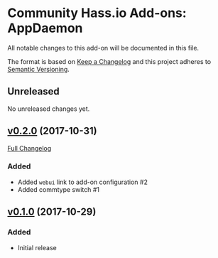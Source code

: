 # Community Hass.io Add-ons: AppDaemon

All notable changes to this add-on will be documented in this file.

The format is based on [Keep a Changelog][keep-a-changelog]
and this project adheres to [Semantic Versioning][semantic-versioning].

## Unreleased

No unreleased changes yet.

## [v0.2.0] (2017-10-31)

[Full Changelog][v0.1.0-v0.2.0]

### Added

- Added `webui` link to add-on configuration #2
- Added commtype switch #1

## [v0.1.0] (2017-10-29)

### Added

- Initial release

[keep-a-changelog]: http://keepachangelog.com/en/1.0.0/
[semantic-versioning]: http://semver.org/spec/v2.0.0.html
[v0.1.0-v0.2.0]: https://github.com/hassio-addons/addon-base/compare/v0.1.0...v0.2.0
[v0.1.0]: https://github.com/hassio-addons/addon-appdaemon/tree/v0.1.0
[v0.2.0]: https://github.com/hassio-addons/addon-appdaemon/tree/v0.2.0
